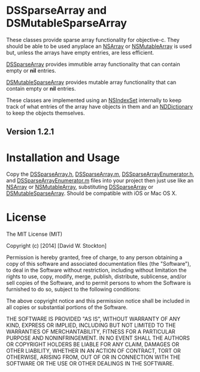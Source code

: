 # DSSparseArray and DSMutableSparseArray

These classes provide sparse array functionality for objective-c. They should be able to be used anyplace an [NSArray][] or [NSMutableArray][] is used but, unless the arrays have empty entries, are less efficient.

[DSSparseArray][] provides immutible array functionality that can contain empty or **nil** entries.

[DSMutableSparseArray][] provides mutable array functionality that can contain empty or **nil** entries.

These classes are implemented using an [NSIndexSet][] internally to keep track of what entries of the array have objects in them and an [NDDictionary][] to keep the objects themselves.

## Version 1.2.1

# Installation and Usage
Copy the [DSSparseArray.h][], [DSSparseArray.m][], [DSSparseArrayEnumerator.h][], and [DSSparseArrayEnumerator.m][] files into your project then just use like an [NSArray][] or [NSMutableArray][], substituting [DSSparseArray][] or [DSMutableSparseArray][].
Should be compatible with iOS or Mac OS X.

# License
The MIT License (MIT)

Copyright (c) [2014] [David W. Stockton]

Permission is hereby granted, free of charge, to any person obtaining a copy of this software and associated documentation files (the "Software"), to deal in the Software without restriction, including without limitation the rights to use, copy, modify, merge, publish, distribute, sublicense, and/or sell copies of the Software, and to permit persons to whom the Software is furnished to do so, subject to the following conditions:

The above copyright notice and this permission notice shall be included in all copies or substantial portions of the Software.

THE SOFTWARE IS PROVIDED "AS IS", WITHOUT WARRANTY OF ANY KIND, EXPRESS OR IMPLIED, INCLUDING BUT NOT LIMITED TO THE WARRANTIES OF MERCHANTABILITY, FITNESS FOR A PARTICULAR PURPOSE AND NONINFRINGEMENT. IN NO EVENT SHALL THE AUTHORS OR COPYRIGHT HOLDERS BE LIABLE FOR ANY CLAIM, DAMAGES OR OTHER LIABILITY, WHETHER IN AN ACTION OF CONTRACT, TORT OR OTHERWISE, ARISING FROM, OUT OF OR IN CONNECTION WITH THE SOFTWARE OR THE USE OR OTHER DEALINGS IN THE SOFTWARE.


[NSArray]: https://developer.apple.com/library/mac/documentation/Cocoa/Reference/Foundation/Classes/NSArray_Class/NSArray.html#//apple_ref/occ/cl/NSArray
[NSMutableArray]: https://developer.apple.com/library/mac/documentation/Cocoa/Reference/Foundation/Classes/NSMutableArray_Class/Reference/Reference.html
[NSIndexSet]: https://developer.apple.com/library/mac/documentation/cocoa/reference/foundation/classes/NSIndexSet_Class/Reference/Reference.html#//apple_ref/occ/cl/NSIndexSet
[NDDictionary]: https://developer.apple.com/library/mac/documentation/Cocoa/Reference/Foundation/Classes/NSDictionary_Class/Reference/Reference.html#//apple_ref/occ/cl/NSDictionary
[DSSparseArray]: DSSparseArray.md
[DSMutableSparseArray]: DSMutableSparseArray.md
[DSSparseArray.h]: DSSparseArray.h
[DSSparseArray.m]: DSSparseArray.m
[DSSparseArrayEnumerator.h]: DSSparseArrayEnumerator.h
[DSSparseArrayEnumerator.m]: DSSparseArrayEnumerator.m